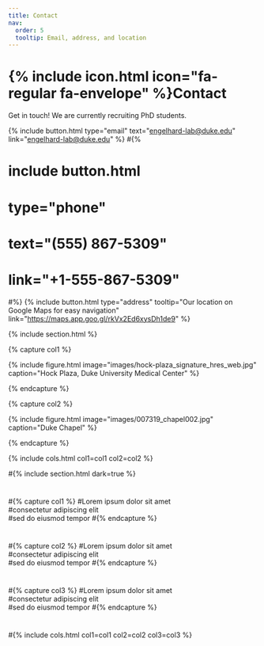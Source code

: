 ```yaml
---
title: Contact
nav:
  order: 5
  tooltip: Email, address, and location
---
```


# {% include icon.html icon="fa-regular fa-envelope" %}Contact

Get in touch! We are currently recruiting PhD students.

{%
  include button.html
  type="email"
  text="engelhard-lab@duke.edu"
  link="engelhard-lab@duke.edu"
%}
#{%
#  include button.html
#  type="phone"
#  text="(555) 867-5309"
#  link="+1-555-867-5309"
#%}
{%
  include button.html
  type="address"
  tooltip="Our location on Google Maps for easy navigation"
  link="https://maps.app.goo.gl/rkVx2Ed6xysDh1de9"
%}

{% include section.html %}

{% capture col1 %}

{%
  include figure.html
  image="images/hock-plaza_signature_hres_web.jpg"
  caption="Hock Plaza, Duke University Medical Center"
%}

{% endcapture %}

{% capture col2 %}

{%
  include figure.html
  image="images/007319_chapel002.jpg"
  caption="Duke Chapel"
%}

{% endcapture %}

{% include cols.html col1=col1 col2=col2 %}

#{% include section.html dark=true %}
#
#{% capture col1 %}
#Lorem ipsum dolor sit amet  
#consectetur adipiscing elit  
#sed do eiusmod tempor
#{% endcapture %}
#
#{% capture col2 %}
#Lorem ipsum dolor sit amet  
#consectetur adipiscing elit  
#sed do eiusmod tempor
#{% endcapture %}
#
#{% capture col3 %}
#Lorem ipsum dolor sit amet  
#consectetur adipiscing elit  
#sed do eiusmod tempor
#{% endcapture %}
#
#{% include cols.html col1=col1 col2=col2 col3=col3 %}
